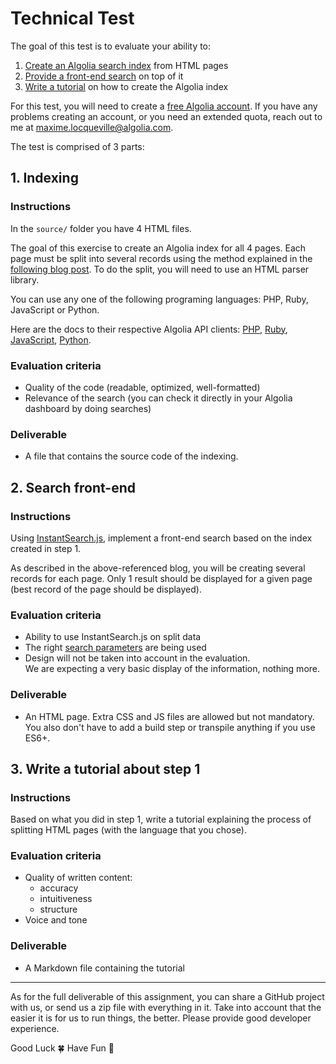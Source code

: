 # Technical Test

The goal of this test is to evaluate your ability to:

1. [Create an Algolia search index](https://github.com/algolia/doc-engineer-assignment#1-indexing) from HTML pages
2. [Provide a front-end search](https://github.com/algolia/doc-engineer-assignment#2-search-front-end) on top of it
3. [Write a tutorial](https://github.com/algolia/doc-engineer-assignment#3-write-a-tutorial-about-step-1) on how to create the Algolia index

For this test, you will need to create a [free Algolia account](https://www.algolia.com/users/sign_up).
If you have any problems creating an account, or you need an extended quota, reach out to me at maxime.locqueville@algolia.com.

The test is comprised of 3 parts:

## 1. Indexing

### Instructions

In the `source/` folder you have 4 HTML files. 

The goal of this exercise to create an Algolia index for all 4 pages.
Each page must be split into several records using the method explained
in the [following blog post](https://blog.algolia.com/how-to-build-a-helpful-search-for-technical-documentation-the-laravel-example/).
To do the split, you will need to use an HTML parser library.

You can use any one of the following programing languages: PHP, Ruby, JavaScript or Python.

Here are the docs to their respective Algolia API clients:
[PHP](https://www.algolia.com/doc/api-client/php/getting-started/), [Ruby](https://www.algolia.com/doc/api-client/ruby/getting-started/), [JavaScript](https://www.algolia.com/doc/api-client/javascript/getting-started/), [Python](https://www.algolia.com/doc/api-client/python/getting-started/).

### Evaluation criteria

- Quality of the code (readable, optimized, well-formatted)
- Relevance of the search (you can check it directly in your Algolia dashboard by doing searches)

### Deliverable

- A file that contains the source code of the indexing. 

## 2. Search front-end

### Instructions

Using [InstantSearch.js](https://community.algolia.com/instantsearch.js/v2/),
implement a front-end search based on the index created in step 1.

As described in the above-referenced blog, you will be creating several records for each page.
Only 1 result should be displayed for a given page (best record of the page should be displayed).  

### Evaluation criteria

- Ability to use InstantSearch.js on split data
- The right [search parameters](https://www.algolia.com/doc/api-reference/search-api-parameters/) are being used
- Design will not be taken into account in the evaluation.  
  We are expecting a very basic display of the information, nothing more.

### Deliverable

- An HTML page. Extra CSS and JS files are allowed but not mandatory. You also don't have to add a build step or transpile anything if you use ES6+.

## 3. Write a tutorial about step 1

### Instructions

Based on what you did in step 1, write a tutorial explaining the process of splitting
HTML pages (with the language that you chose).

### Evaluation criteria

- Quality of written content:
    - accuracy
    - intuitiveness
    - structure
- Voice and tone

### Deliverable

- A Markdown file containing the tutorial

---

As for the full deliverable of this assignment, you can share a GitHub project with us, or send us
a zip file with everything in it. Take into account that the easier it is for us to run things, the better. Please provide good developer experience.

Good Luck 🍀 Have Fun 🎉
